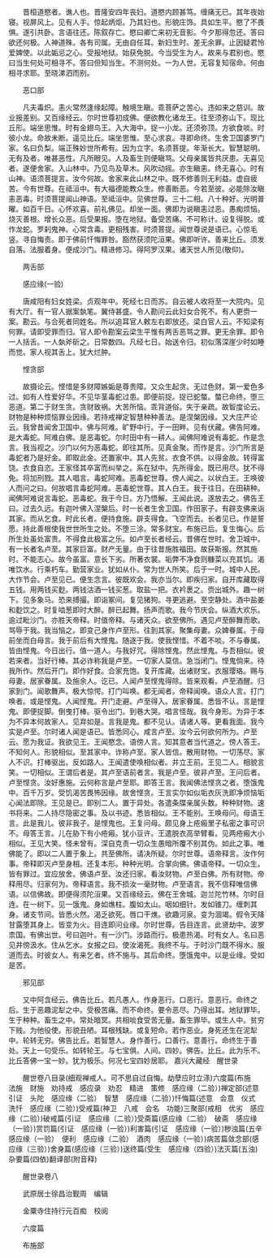 <!-- { "loadSidebar": true } -->

　　晋桓道愍者。谯人也。晋隆安四年丧妇。道愍内顾甚笃。缠痛无已。其年夜始寝。视屏风上。见有人手。惊起炳炬。乃其妇也。形貌庄饰。具如生平。愍了不畏惧。遂引共卧。言语往还。陈叙存亡。愍曰卿亡来初无音影。今夕那得忽还。答曰欲还何极。人神道殊。各有司属。无由自任耳。新妇生时。差无余罪。止因疑君怜爱婢使。以此姤忌之心。受报地狱。始获免脱。今当受生为人。故来与君别也。愍曰当生何处可相寻不。答曰但知当生。不测何处。一为人世。无容复知宿命。何由相寻求耶。至晓涕泗而别。

　　恶口部

　　凡夫毒炽。恚火常然逢缘起障。触境生瞋。乖菩萨之苦心。违如来之慈训。故业报差别。又百缘经云。尔时世尊初成佛。便欲教化诸龙王。往至须弥山下。现比丘形。端坐思惟。时有金翅鸟王。入大海中。捉一小龙。还须弥顶。方欲食啖。时彼小龙。命故未断。遥见比丘。端坐思惟。至心求哀。寻即命终。生舍卫国婆罗门家。名曰负梨。端正殊妙世所希有。因为立字。名须菩提。年渐长大。智慧聪明。无有及者。唯甚恶性。凡所眼见。人及畜生则便瞋骂。父母亲属皆共厌患。无喜见者。遂便舍家。入山林中。乃见鸟及草木。风吹动摇。亦生瞋恚。终无喜心。时有山神。语须菩提言。汝今何故。舍家来此山林之中。既不修善则无利益。虚自疲苦。今有世尊。在祗洹中。有大福德能教众生。修善断恶。今若至彼。必能除汝瞋恚恶毒。时须菩提闻山神语。至祗洹中。见佛世尊。三十二相。八十种好。光明普曜。如百千日。心怀欢喜。前礼佛见。却坐一面。佛即为说瞋恚过恶。愚痴烦恼。烧灭善根。增长众恶。后受果报。堕在地狱。备受苦痛。不可称计。设复得脱。或作龙蛇。罗刹鬼神。心常含毒。更相残害。时须菩提。闻世尊说是语已。心惊毛竖。寻自悔责。即于佛前忏悔罪咎。豁然获须陀洹果。佛即听许。善来比丘。须发自落。法服着身。便成沙门。精进修习。得阿罗汉果。诸天世人所见(敬仰)。

　　两舌部

　　感应缘(一验)

　　唐咸阳有妇女姓梁。贞观年中。死经七日而苏。自云被人收将至一大院内。见有大厅。有一官人据案埶笔。翼侍甚盛。令人勘问云此妇女合死不。有人更赍一案。勘云。与合死者同姓名。所以追耳官人敕左右即放还。梁白官人云。不知梁有何罪。请即受罪而归。官人即令勘案云梁生平惟有两舌恶骂之罪。更无余罪。即令一人括舌。一人埶斧斫之。日常数四。凡经七日。始送令归。初似落深崖少时如睡而觉。家人视其舌上。犹大烂肿。

　　悭贪部

　　故摄论云。悭惜是多财障嫉姤是尊贵障。又众生起贪。无过色财。第一爱色多过。如有人性爱好华。不见华茎毒蛇过患。即便前捉。捉已蛇螫。螫已命终。堕三恶道。第二于财生贪。贪财致祸。大苦所恼。乖背道俗。失于亲疏。故智度论云。财物是种种烦恼罪业因缘。若持戒禅定智慧种种善法。是涅槃因缘。又大庄严论云。我曾昔闻舍卫国中。佛与阿难。旷野中行。于一田畔。见有伏藏。佛告阿难。是大毒蛇。阿难白佛。是恶毒蛇。尔时田中有一耕人。闻佛阿难说有毒蛇。作是念言。我当视之。沙门以何为恶毒蛇。即往其所。见真金聚。而作是言。沙门所言是毒蛇者乃是好金。即取此金。还置家中。其人先贫。衣食不供。以得金故。转得富饶。衣食自恣。王家怪其卒富而纠举之。系在狱中。先所得金。既已用尽。犹不得免。将加刑戮。其人唱言。毒蛇阿难。恶毒蛇世尊。傍人闻之。以状白王。王唤彼人而问之曰。何故唱言毒蛇阿难。恶毒蛇世尊。其人白王。我于往日。在田耕种。闻佛阿难说言毒蛇。恶毒蛇。我于今日。方乃悟解。王闻此说。遂放去之。佛告王曰。过去久远。有迦叶佛入涅槃后。时一长者生舍卫国。作田家子。有辟支佛来诣其家。而从乞食。时此长者。便持食施。辟支得食。飞空而去。长者见已。作是誓愿。持此善根使我世世所生之处。不堕三涂。常多财宝。布施已后。复生悔心。后所生处虽处富贵。不得食此极富之乐。如卢至长者经云。昔佛在世时。舍卫城中。有一长者名卢至。其家巨富。财产无量。由于往昔施胜福田。故获斯报。然其施时。不能志心。故今虽富。意长下劣。所著衣裳。垢弊不净食则糠菜以充其饥。渴唯饮水。行乘朽车。勤营家业。犹如从仆。常为世人所笑。后于一时。城中人民。大作节会。卢至见已。便生念言。彼既欢会。我亦当尔。即疾归家。自开库藏取得五钱。用两钱买麨。两钱沽酒一钱买葱。取盐一把。衣衿褁之。赍出城外。趣一树下。见多象马。恐来搏撮。即诣冢间。复见猪狗。寻更逃避。至空静处。酒中盐姜和麨饮之。时复啮葱即时大醉。醉已起舞。扬声而歌。我今节庆会。纵酒大欢乐。逾过毗沙门。亦胜天帝释。时值帝释。与诸天众。欲至佛所。遇见卢至醉舞而歌。骂辱于我。我当恼之。即变己身作卢至形。往到其家。聚集母妻。众婢眷属。于母前坐而白母言。我于前后有大悭鬼。随逐于我。使我悭惜。不着不啖。不与眷属。皆由悭鬼。今日出行。值一道人。与我好咒。得除悭鬼。然此悭鬼。与吾相似。彼若来者。当好行棒。其必诈称我是卢至。一切家人莫信。急当闭门。悭鬼倘来。待我所作。然后开门。即作好食。合家充饱。复开库藏。出诸财宝。衣服璎珞。赐与母妻。居家眷属。及施余人。讫已。人闻卢至悭鬼得除。皆来观看。卢至酒醒。归家到门。闻歌舞声。极大惊愕。打门叫唤。都无闻者。帝释闻唤。语众人言。打门唤者。或是悭鬼。人闻悭鬼。开门走避。卢至得入。居家眷属。悉皆不认。言是悭鬼。即便捉脚。倒曳打棒。驱令出门。到巷大哭。唱言怪哉。我今身形。为异于本为不异本何故家人。见弃如是。言我是鬼。都不见认。请诸人等。更看我面。我今实是卢至。尔时诸人闻是语已。皆悉同心。咸言卢至。汝今云何欲何所为。卢至云。愿为我证。我欲见王。王闻愍念。语傍人言。知其意者当代道之。傍人答王。不知何人。形貌相似。至其家中。诈称卢至。家人皆信。散用财物。一切荡尽。家人不识。打棒驱出。反如路人。王闻遣使唤相似者。并立王前。王见二人。相貌言笑。一切相似。王谓后者是。其卢至语前者言。我是卢至。彼非卢至。王问后者。卢至悭贪。汝好惠施。云何称言是卢至耶。即答王言。我闻佛法悭贪之者。堕饿鬼中。百千万岁。受饥渴苦畏怖因缘。故舍悭贪。王言实尔如似垢衣灰洗即净烦恼垢心闻法即除。王见是已。即别二人。置于异处。各遣条牒亲属头数。种种财物。速书将来。二人持尽隐密之事。及以书迹。悉皆相似。王不能别。王唤母问。母语王言。此是我儿。彼非我子。是悭鬼也。王复问母。颇见身上疮瘢里子私密之事可识不。母答王言。儿在胁下有小疮瘢。犹小豆许。王遣脱衣高举臂看。见两疮瘢大小相似。王见大笑。怪未曾有。深自克责一切众生愚暗所覆不别其伪。如此之事。唯佛能了。即以二人置于象上。共至佛所。请决所疑。尔时世尊。语帝释言。汝作何事。帝释即灭卢至身相。还复本形。种种光明。合掌向佛。佛语帝释。一切众生。皆有罪过。宜应放舍。佛语卢至。汝还归家。看汝财物。卢至白佛。所有财物。帝释用尽。归家何为。帝释语言。我不损汝一毫财物。卢至语言。我不信释唯信佛语。以信佛故。即便得须陀洹果。又百缘经云。佛在王舍城。迦兰陀竹林。尔时目连。在一树下。见一饿鬼。身如燋柱。腹如太山。咽如细针。发如锥刀。缠刺其身。诸支节间。皆悉火然。渴乏欲死。唇口干燋。欲趣河泉。变为涸竭。假令天降甘露堕其身上。皆变为火。目连即问业缘。尔时世尊。告目连言。此贤劫中。波罗柰国。有佛出世。号曰迦叶。有一沙门。涉路而行。极患热渴。时有女人。名曰恶见井傍汲水。住从乞水。女报之曰。使汝渴死。我终不与。于时沙门既不得水。服道而去。时彼女人。有来乞者。终不施与。其后命终。堕饿鬼中。以是业缘。受如是苦。

　　邪见部

　　又中阿含经云。佛告比丘。若凡愚人。作身恶行。口恶行。意恶行。命终之后。生于恶趣泥犁之中。受极苦痛。而不命终。要令恶尽。乃得出耳。地狱罪毕。生于种种。畜生之中。常处暗冥。共相啖食受苦无量。畜生罪毕。或生人中。贫穷下贱。为他役使。形貌丑陋。耳根残缺。或复短命。若作恶业。身死还生在泥犁中。轮转无穷。佛告比丘。若智慧人。身作善行。口善行。意善行。命终生于善处。天上一句受乐。如转轮王。与七宝俱。人间。四妙。佛告。比丘。此为乐不。比丘答佛一宝一妙。犹为极乐。何况七宝四妙居耶。
嘉兴大藏经　醒世录


　　醒世卷八目录(细观禅戒人。可不思自过自悔。劫孽应时立涤)六度篇(布施　法施　财施　劝持戒　感应录　劝忍　精进　策修　感应缘（二验）)禅定部(述意　引证　头陀　感应缘（二验）　智慧　感应缘（二验）)忏悔篇(述意　会意　仪式　洗忏　感应缘（二验）)受戒篇(神卫　八戒　会名　功能)三聚部(戒相　优劣　感应缘（二验）)破戒篇(引证　感应缘（二验）)受斋篇(感应缘（二验）　破斋　感应缘（一验）)赏罚篇(引证　感应缘（一验）)利害篇(引证　感应缘（一验）)秽浊篇(五辛　感应缘（一验）　便利　感应缘（二验）　酒肉　感应缘（一验）)病苦篇敛念部(感应缘（三验）)舍身篇(感应缘（三验）)送终篇(受生　感应缘（四验）)法灭篇(五浊)杂要篇(四依)翻译部(附音释)

　　醒世录卷八

　　武原居士徐昌治觐周　编辑

　　金粟寺住持行元百痴　校阅

　　六度篇

　　布施部

